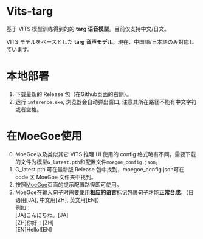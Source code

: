 #  Vits-targ
基于 VITS 模型训练得到的的 **targ 语音模型**。目前仅支持中文/日文。

VITS モデルをベースとした **targ 音声モデル**。現在、中国語/日本語のみ対応しています。

#  本地部署

1. 下载最新的 Release 包（在Github页面的右侧）。
2. 运行 `inference.exe`, 浏览器会自动弹出窗口, 注意其所在路径不能有中文字符或者空格。

# 在MoeGoe使用
0. MoeGoe以及类似其它 VITS 推理 UI 使用的 config 格式略有不同，需要下载的文件为模型`G_latest.pth`和配置文件`moegoe_config.json`。<br>
1. G_latest.pth 可在最新版 Release 包中找到，moegoe_config.json可在 code 区 MoeGoe 文件夹中找到。
2. 按照[MoeGoe](https://github.com/CjangCjengh/MoeGoe)页面的提示配置路径即可使用。
3. MoeGoe在输入句子时需要使用**相应的语言**标记包裹句子才能**正常合成**。（日语用[JA], 中文用[ZH], 英文用[EN]）<br>例如：  
[JA]こんにちわ。[JA]  
[ZH]你好！[ZH]  
[EN]Hello![EN]
